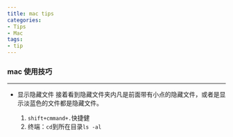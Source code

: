 ```yaml
---
title: mac tips
categories: 
- Tips
- Mac
tags: 
- tip
---
```


### mac 使用技巧
---
- 显示隐藏文件
    接着看到隐藏文件夹内凡是前面带有小点的隐藏文件，或者是显示淡蓝色的文件都是隐藏文件。

    1. `shift+cmmand+.`快捷健
    2. 终端：`cd`到所在目录`ls -al`